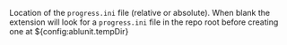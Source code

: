 Location of the `progress.ini` file (relative or absolute). When blank the extension will look for a `progress.ini` file in the repo root before creating one at ${config:ablunit.tempDir}
